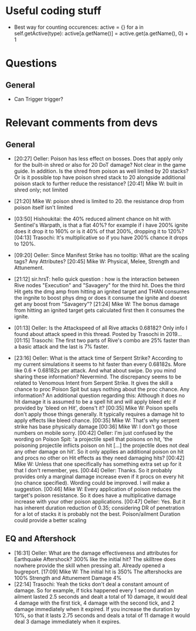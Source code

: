 # Useful coding stuff
* Best way for counting occurences:
  active = {}
  for a in self.getActive(type):
    active[a.getName()] = active.get(a.getName(), 0) + 1

# Questions
## General
* Can Trigger trigger?

# Relevant comments from devs
## General
* [20:27] Oeller: Poison has less effect on bosses. Does that apply only for the built-in shred or also for 20 DoT damage? Not clear in the game guide.
In addition. Is the shred from poison as well limited by 20 stacks? Or is it possible top have poison shred stack to 20 alongside additional poison stack to further reduce the resistance?
[20:41] Mike W: built in shred only; not limited

* [21:20] Mike W: poison shred is limited to 20. the resistance drop from poison itself isn't limited

* [03:50] Hishoukitai: the 40% reduced ailment chance on hit with Sentinel's Warpath, is that a flat 40%? for example if i have 200% ignite does it drop it to 160% or is it 40% of that 200%, dropping it to 120%?
[04:13] Trasochi: It's multiplicative so if you have 200% chance it drops to 120%.

* [09:20] Oeller: Since Manifest Strike has no tooltip: What are the scaling tags? Any Attributes?
[20:45] Mike W: Physical, Melee, Strength and Attunement.

* [21:12] sir.hrsT: hello quick question : how is the interaction between Rive nodes "Execution" and "Savagery" for the third hit. Does the third Hit gets the dmg amp from hitting an ignited target and THAN consumes the ingnite to boost phys dmg or does it consume the ignite and doesnt get any boost from "Savagery"?
[21:24] Mike W: The bonus damage from hitting an ignited target gets calculated first then it consumes the ignite.

* [01:13] Oeller: Is the Attackspeed of all Rive attacks 0.68182? Only info I found about attack speed in this thread. Posted by Trasochi in 2019...
[01:15] Trasochi: The first two parts of Rive's combo are 25% faster than a basic attack and the last is 7% faster.

* [23:16] Oeller: What is the attack time of Serpent Strike? According to my current simulations it seems to hit faster than every 0.68182s. More like 0.6 * 0.68182s per attack. And what about swipe. Do you mind sharing these information?
Nevermind. The discrepancy seems to be related to Venomous Intent from Serpent Strike. It gives the skill a chance to proc Poison Spit but says nothing about the proc chance. Any information? An additional question regarding this: Although it does no hit damage it is assumed to be a spell hit and will apply bleed etc if provided by 'bleed on Hit', doens't it?
[00:35] Mike W: Poison spells don't apply those things generally. It typically requires a damage hit to apply effects like bleed chance.
[00:35] Mike W: That's why serpent strike has base physically damage
[00:36] Mike W: I don't go those numbers on mobile sorry.
[00:42] Oeller: I'm just confused by the wording on Poison Spit: 'a projectile spell that poisons on hit,  'the poisoning projectile inflicts poison on hit [...] the projectile does not deal any other damage on hit'.
So it only applies an additional poison on hit and procs no other on Hit effects as they need damaging hits?
[00:42] Mike W: Unless that one specifically has something extra set up for it that I don't remember, yes.
[00:44] Oeller: Thanks. So it probably provides only a marginal damage increase even if it procs on every hit (no chance specified). Wording could be improved. I will make a suggestion.
[00:46] Mike W: Every application of poison reduces the target's poison resistance. So it does have a multiplicative damage increase with your other poison applications.
[00:47] Oeller: Yes. But it has inherent duration reduction of 0.35; considering DR  of penetration for a lot of stacks it is probably not the best. Poison/ailment Duration could provide a better scaling

## EQ and Aftershock
* [16:31] Oeller: What are the damage effectiveness and attributes for Earthquake Aftershock? 300% like the initial hit? The skilltree does nowhere provide the skill when pressing alt. Already opened a bugreport.
[17:09] Mike W: The initial hit is 350%
The aftershocks are 100%
Strength and Attunement Damage 4%
* [22:14] Trasochi: Yeah the ticks don't deal a constant amount of damage. So for example, if ticks happened every 1 second and an ailment lasted 2.5 seconds and dealt a total of 10 damage, it would deal 4 damage with the first tick, 4 damage with the second tick, and 2 damage immediately when it expired. If you increase the duration by 10%, so that it lasts 2.75 seconds and deals a total of 11 damage it would deal 3 damage immediately when it expires.